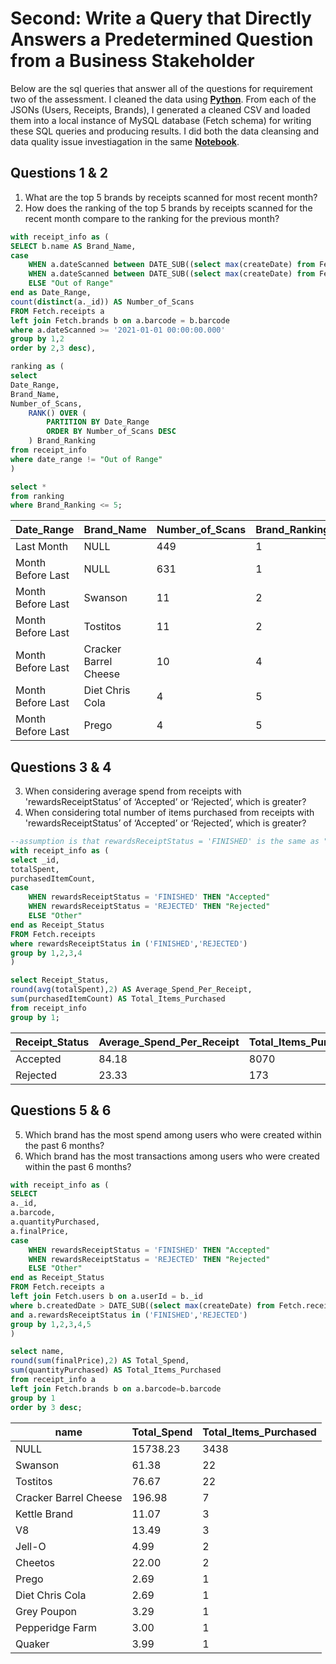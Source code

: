 # Second: Write a Query that Directly Answers a Predetermined Question from a Business Stakeholder
 
Below are the sql queries that answer all of the questions for requirement two of the assessment. I cleaned the data using **[Python](https://github.com/brandon-levan/Fetch-Rewards-Coding-Exercise-Data-Analyst/blob/main/Requirement%203/Fetch%20Rewards%20Assignment%20-%20Data%20Cleaning%20and%20Quality%20Issue%20Check.ipynb)**. From each of the JSONs (Users, Receipts, Brands), I generated a cleaned CSV and loaded them into a local instance of MySQL database (Fetch schema) for writing these SQL queries and producing results. I did both the data cleansing and data quality issue investiagation in the same **[Notebook](https://github.com/brandon-levan/Fetch-Rewards-Coding-Exercise-Data-Analyst/blob/main/Requirement%203/Fetch%20Rewards%20Assignment%20-%20Data%20Cleaning%20and%20Quality%20Issue%20Check.ipynb)**. 

## Questions 1 & 2 
1. What are the top 5 brands by receipts scanned for most recent month?
2. How does the ranking of the top 5 brands by receipts scanned for the recent month compare to the ranking for the previous month?

```sql
with receipt_info as (
SELECT b.name AS Brand_Name,
case
    WHEN a.dateScanned between DATE_SUB((select max(createDate) from Fetch.receipts), INTERVAL 1 MONTH) and (select max(createDate) from Fetch.receipts) THEN "Last Month"
    WHEN a.dateScanned between DATE_SUB((select max(createDate) from Fetch.receipts), INTERVAL 2 MONTH) and DATE_SUB((select max(createDate) from Fetch.receipts), INTERVAL 1 MONTH) THEN "Month Before Last"
	ELSE "Out of Range"
end as Date_Range,
count(distinct(a._id)) AS Number_of_Scans
FROM Fetch.receipts a 
left join Fetch.brands b on a.barcode = b.barcode
where a.dateScanned >= '2021-01-01 00:00:00.000'
group by 1,2
order by 2,3 desc),

ranking as (
select 
Date_Range,
Brand_Name,
Number_of_Scans,
	RANK() OVER (
		PARTITION BY Date_Range
        ORDER BY Number_of_Scans DESC
	) Brand_Ranking
from receipt_info
where date_range != "Out of Range"
)

select *
from ranking
where Brand_Ranking <= 5;
```
| Date_Range        | Brand_Name            | Number_of_Scans | Brand_Ranking |
|-------------------|-----------------------|-----------------|---------------|
| Last Month        | NULL                  | 449             | 1             |
| Month Before Last | NULL                  | 631             | 1             |
| Month Before Last | Swanson               | 11              | 2             |
| Month Before Last | Tostitos              | 11              | 2             |
| Month Before Last | Cracker Barrel Cheese | 10              | 4             |
| Month Before Last | Diet Chris Cola       | 4               | 5             |
| Month Before Last | Prego                 | 4               | 5             |

## Questions 3 & 4 
3. When considering average spend from receipts with 'rewardsReceiptStatus’ of ‘Accepted’ or ‘Rejected’, which is greater?
4. When considering total number of items purchased from receipts with 'rewardsReceiptStatus’ of ‘Accepted’ or ‘Rejected’, which is greater?

```sql
--assumption is that rewardsReceiptStatus = 'FINISHED' is the same as "Accepted"
with receipt_info as (
select _id,
totalSpent,
purchasedItemCount,
case
    WHEN rewardsReceiptStatus = 'FINISHED' THEN "Accepted"
    WHEN rewardsReceiptStatus = 'REJECTED' THEN "Rejected"
	ELSE "Other" 
end as Receipt_Status
FROM Fetch.receipts 
where rewardsReceiptStatus in ('FINISHED','REJECTED')
group by 1,2,3,4
)

select Receipt_Status,
round(avg(totalSpent),2) AS Average_Spend_Per_Receipt,
sum(purchasedItemCount) AS Total_Items_Purchased
from receipt_info
group by 1;
```
| Receipt_Status | Average_Spend_Per_Receipt | Total_Items_Purchased |
|----------------|---------------------------|-----------------------|
| Accepted       | 84.18                     | 8070                  |
| Rejected       | 23.33                     | 173                   |

## Questions 5 & 6 
5. Which brand has the most spend among users who were created within the past 6 months?
6. Which brand has the most transactions among users who were created within the past 6 months?

```sql
with receipt_info as (
SELECT 
a._id,
a.barcode,
a.quantityPurchased,
a.finalPrice,
case
	WHEN rewardsReceiptStatus = 'FINISHED' THEN "Accepted"
    WHEN rewardsReceiptStatus = 'REJECTED' THEN "Rejected"
	ELSE "Other" 
end as Receipt_Status
FROM Fetch.receipts a 
left join Fetch.users b on a.userId = b._id
where b.createdDate > DATE_SUB((select max(createDate) from Fetch.receipts), INTERVAL 6 MONTH)
and a.rewardsReceiptStatus in ('FINISHED','REJECTED')
group by 1,2,3,4,5
)

select name,
round(sum(finalPrice),2) AS Total_Spend,
sum(quantityPurchased) AS Total_Items_Purchased
from receipt_info a
left join Fetch.brands b on a.barcode=b.barcode
group by 1
order by 3 desc;
```
| name                  | Total_Spend | Total_Items_Purchased |
|-----------------------|-------------|-----------------------|
| NULL                  | 15738.23    | 3438                  |
| Swanson               | 61.38       | 22                    |
| Tostitos              | 76.67       | 22                    |
| Cracker Barrel Cheese | 196.98      | 7                     |
| Kettle Brand          | 11.07       | 3                     |
| V8                    | 13.49       | 3                     |
| Jell-O                | 4.99        | 2                     |
| Cheetos               | 22.00       | 2                     |
| Prego                 | 2.69        | 1                     |
| Diet Chris Cola       | 2.69        | 1                     |
| Grey Poupon           | 3.29        | 1                     |
| Pepperidge Farm       | 3.00        | 1                     |
| Quaker                | 3.99        | 1                     |
